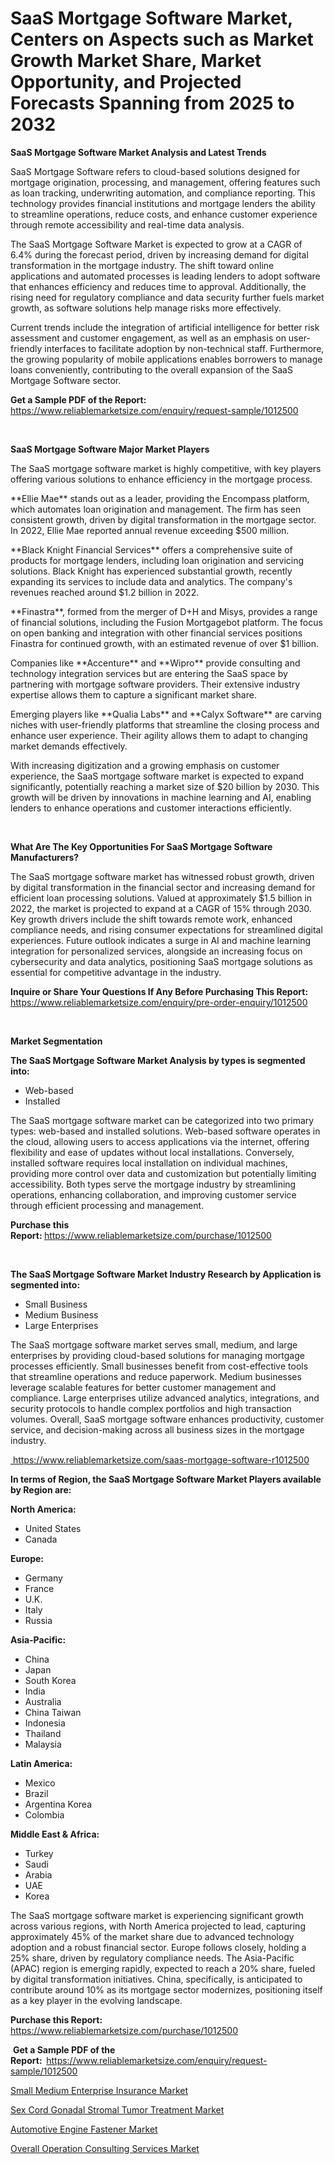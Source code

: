 <p><h1>SaaS Mortgage Software Market, Centers on Aspects such as Market Growth Market Share, Market Opportunity, and Projected Forecasts Spanning from 2025 to 2032</h1></p><p><strong>SaaS Mortgage Software Market Analysis and Latest Trends</strong></p>
<p><p>SaaS Mortgage Software refers to cloud-based solutions designed for mortgage origination, processing, and management, offering features such as loan tracking, underwriting automation, and compliance reporting. This technology provides financial institutions and mortgage lenders the ability to streamline operations, reduce costs, and enhance customer experience through remote accessibility and real-time data analysis.</p><p>The SaaS Mortgage Software Market is expected to grow at a CAGR of 6.4% during the forecast period, driven by increasing demand for digital transformation in the mortgage industry. The shift toward online applications and automated processes is leading lenders to adopt software that enhances efficiency and reduces time to approval. Additionally, the rising need for regulatory compliance and data security further fuels market growth, as software solutions help manage risks more effectively.</p><p>Current trends include the integration of artificial intelligence for better risk assessment and customer engagement, as well as an emphasis on user-friendly interfaces to facilitate adoption by non-technical staff. Furthermore, the growing popularity of mobile applications enables borrowers to manage loans conveniently, contributing to the overall expansion of the SaaS Mortgage Software sector.</p></p>
<p><strong>Get a Sample PDF of the Report:&nbsp;</strong> <a href="https://www.reliablemarketsize.com/enquiry/request-sample/1012500?utm_campaign=1131&utm_medium=2&utm_source=Github&utm_content=ia&utm_term=08032025&utm_id=saas-mortgage-software">https://www.reliablemarketsize.com/enquiry/request-sample/1012500</a></p>
<p>&nbsp;</p>
<p><strong>SaaS Mortgage Software Major Market Players</strong></p>
<p><p>The SaaS mortgage software market is highly competitive, with key players offering various solutions to enhance efficiency in the mortgage process. </p><p>**Ellie Mae** stands out as a leader, providing the Encompass platform, which automates loan origination and management. The firm has seen consistent growth, driven by digital transformation in the mortgage sector. In 2022, Ellie Mae reported annual revenue exceeding $500 million.</p><p>**Black Knight Financial Services** offers a comprehensive suite of products for mortgage lenders, including loan origination and servicing solutions. Black Knight has experienced substantial growth, recently expanding its services to include data and analytics. The company's revenues reached around $1.2 billion in 2022.</p><p>**Finastra**, formed from the merger of D+H and Misys, provides a range of financial solutions, including the Fusion Mortgagebot platform. The focus on open banking and integration with other financial services positions Finastra for continued growth, with an estimated revenue of over $1 billion.</p><p>Companies like **Accenture** and **Wipro** provide consulting and technology integration services but are entering the SaaS space by partnering with mortgage software providers. Their extensive industry expertise allows them to capture a significant market share.</p><p>Emerging players like **Qualia Labs** and **Calyx Software** are carving niches with user-friendly platforms that streamline the closing process and enhance user experience. Their agility allows them to adapt to changing market demands effectively.</p><p>With increasing digitization and a growing emphasis on customer experience, the SaaS mortgage software market is expected to expand significantly, potentially reaching a market size of $20 billion by 2030. This growth will be driven by innovations in machine learning and AI, enabling lenders to enhance operations and customer interactions efficiently.</p></p>
<p>&nbsp;</p>
<p><strong>What Are The Key Opportunities For SaaS Mortgage Software Manufacturers?</strong></p>
<p><p>The SaaS mortgage software market has witnessed robust growth, driven by digital transformation in the financial sector and increasing demand for efficient loan processing solutions. Valued at approximately $1.5 billion in 2022, the market is projected to expand at a CAGR of 15% through 2030. Key growth drivers include the shift towards remote work, enhanced compliance needs, and rising consumer expectations for streamlined digital experiences. Future outlook indicates a surge in AI and machine learning integration for personalized services, alongside an increasing focus on cybersecurity and data analytics, positioning SaaS mortgage solutions as essential for competitive advantage in the industry.</p></p>
<p><strong>Inquire or Share Your Questions If Any Before Purchasing This Report:</strong> <a href="https://www.reliablemarketsize.com/enquiry/pre-order-enquiry/1012500?utm_campaign=1131&utm_medium=2&utm_source=Github&utm_content=ia&utm_term=08032025&utm_id=saas-mortgage-software">https://www.reliablemarketsize.com/enquiry/pre-order-enquiry/1012500</a></p>
<p>&nbsp;</p>
<p><strong>Market Segmentation</strong></p>
<p><strong>The SaaS Mortgage Software Market Analysis by types is segmented into:</strong></p>
<p><ul><li>Web-based</li><li>Installed</li></ul></p>
<p><p>The SaaS mortgage software market can be categorized into two primary types: web-based and installed solutions. Web-based software operates in the cloud, allowing users to access applications via the internet, offering flexibility and ease of updates without local installations. Conversely, installed software requires local installation on individual machines, providing more control over data and customization but potentially limiting accessibility. Both types serve the mortgage industry by streamlining operations, enhancing collaboration, and improving customer service through efficient processing and management.</p></p>
<p><strong>Purchase this Report:&nbsp;</strong><a href="https://www.reliablemarketsize.com/purchase/1012500?utm_campaign=1131&utm_medium=2&utm_source=Github&utm_content=ia&utm_term=08032025&utm_id=saas-mortgage-software">https://www.reliablemarketsize.com/purchase/1012500</a></p>
<p>&nbsp;</p>
<p><strong>The SaaS Mortgage Software Market Industry Research by Application is segmented into:</strong></p>
<p><ul><li>Small Business</li><li>Medium Business</li><li>Large Enterprises</li></ul></p>
<p><p>The SaaS mortgage software market serves small, medium, and large enterprises by providing cloud-based solutions for managing mortgage processes efficiently. Small businesses benefit from cost-effective tools that streamline operations and reduce paperwork. Medium businesses leverage scalable features for better customer management and compliance. Large enterprises utilize advanced analytics, integrations, and security protocols to handle complex portfolios and high transaction volumes. Overall, SaaS mortgage software enhances productivity, customer service, and decision-making across all business sizes in the mortgage industry.</p></p>
<p><a href="https://www.reliablemarketsize.com/saas-mortgage-software-r1012500?utm_campaign=1131&utm_medium=2&utm_source=Github&utm_content=ia&utm_term=08032025&utm_id=saas-mortgage-software">&nbsp;https://www.reliablemarketsize.com/saas-mortgage-software-r1012500</a></p>
<p><strong>In terms of Region, the SaaS Mortgage Software Market Players available by Region are:</strong></p>
<p>
    <p> <strong> North America: </strong>
        <ul>
            <li>United States</li>
            <li>Canada</li>
        </ul>
        </p> 
    <p> <strong> Europe: </strong>
        <ul>
            <li>Germany</li>
            <li>France</li>
            <li>U.K.</li>
            <li>Italy</li>
            <li>Russia</li>
        </ul>
        </p> 
    <p> <strong> Asia-Pacific: </strong>
        <ul>
            <li>China</li>
            <li>Japan</li>
            <li>South Korea</li>
            <li>India</li>
            <li>Australia</li>
            <li>China Taiwan</li>
            <li>Indonesia</li>
            <li>Thailand</li>
            <li>Malaysia</li>
        </ul>
        </p> 
    <p> <strong> Latin America: </strong>
        <ul>
            <li>Mexico</li>
            <li>Brazil</li>
            <li>Argentina Korea</li>
            <li>Colombia</li>
        </ul>
        </p> 
    <p> <strong> Middle East & Africa: </strong>
        <ul>
            <li>Turkey</li>
            <li>Saudi</li>
            <li>Arabia</li>
            <li>UAE</li>
            <li>Korea</li>
        </ul>
    </p>
    </p>
<p><p>The SaaS mortgage software market is experiencing significant growth across various regions, with North America projected to lead, capturing approximately 45% of the market share due to advanced technology adoption and a robust financial sector. Europe follows closely, holding a 25% share, driven by regulatory compliance needs. The Asia-Pacific (APAC) region is emerging rapidly, expected to reach a 20% share, fueled by digital transformation initiatives. China, specifically, is anticipated to contribute around 10% as its mortgage sector modernizes, positioning itself as a key player in the evolving landscape.</p></p>
<p><strong>Purchase this Report: </strong><a href="https://www.reliablemarketsize.com/purchase/1012500?utm_campaign=1131&utm_medium=2&utm_source=Github&utm_content=ia&utm_term=08032025&utm_id=saas-mortgage-software">https://www.reliablemarketsize.com/purchase/1012500</a></p>
<p>&nbsp;<strong>Get a Sample PDF of the Report:&nbsp;&nbsp;</strong><a href="https://www.reliablemarketsize.com/enquiry/request-sample/1012500?utm_campaign=1131&utm_medium=2&utm_source=Github&utm_content=ia&utm_term=08032025&utm_id=saas-mortgage-software">https://www.reliablemarketsize.com/enquiry/request-sample/1012500</a></p>
<p><strong></strong></p>
<p><p><a href="https://github.com/wilzeryammy/Market-Research-Report-List-1/blob/main/small-medium-enterprise-insurance-market.md?utm_campaign=1131&utm_medium=2&utm_source=Github&utm_content=ia&utm_term=08032025&utm_id=saas-mortgage-software">Small Medium Enterprise Insurance Market</a></p><p><a href="https://github.com/firdwsermald/Market-Research-Report-List-1/blob/main/sex-cord-gonadal-stromal-tumor-treatment-market.md?utm_campaign=1131&utm_medium=2&utm_source=Github&utm_content=ia&utm_term=08032025&utm_id=saas-mortgage-software">Sex Cord Gonadal Stromal Tumor Treatment Market</a></p><p><a href="https://github.com/etapaqanee/Market-Research-Report-List-1/blob/main/automotive-engine-fastener-market.md?utm_campaign=1131&utm_medium=2&utm_source=Github&utm_content=ia&utm_term=08032025&utm_id=saas-mortgage-software">Automotive Engine Fastener Market</a></p><p><a href="https://github.com/sphaabrose/Market-Research-Report-List-1/blob/main/overall-operation-consulting-services-market.md?utm_campaign=1131&utm_medium=2&utm_source=Github&utm_content=ia&utm_term=08032025&utm_id=saas-mortgage-software">Overall Operation Consulting Services Market</a></p></p>